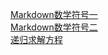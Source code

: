 [Markdown数学符号一](https://zhenkai.blog.csdn.net/article/details/88621318)</br>
[Markdown数学符号二](https://blog.csdn.net/weixin_43159148/article/details/88623751?depth_1-utm_source=distribute.pc_relevant.none-task&utm_source=distribute.pc_relevant.none-task)  
[递归求解方程](https://www.zybuluo.com/18520525018/note/1682084)
